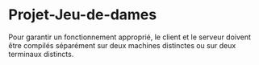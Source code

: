 # Projet-Jeu-de-dames
Pour garantir un fonctionnement approprié, le client et le serveur doivent être compilés séparément sur deux machines distinctes ou sur deux terminaux distincts.
